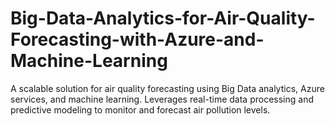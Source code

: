 # Big-Data-Analytics-for-Air-Quality-Forecasting-with-Azure-and-Machine-Learning
A scalable solution for air quality forecasting using Big Data analytics, Azure services, and machine learning. Leverages real-time data processing and predictive modeling to monitor and forecast air pollution levels.

